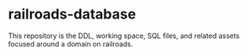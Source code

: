 # railroads-database
This repository is the DDL, working space, SQL files, and related assets focused around a domain on railroads.
